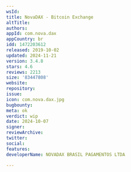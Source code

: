 ```yaml
---
wsId: 
title: NovaDAX - Bitcoin Exchange
altTitle: 
authors: 
appId: com.nova.dax
appCountry: br
idd: 1472203612
released: 2019-10-02
updated: 2024-11-21
version: 3.4.8
stars: 4.6
reviews: 2213
size: '83447808'
website: 
repository: 
issue: 
icon: com.nova.dax.jpg
bugbounty: 
meta: ok
verdict: wip
date: 2024-10-07
signer: 
reviewArchive: 
twitter: 
social: 
features: 
developerName: NOVADAX BRASIL PAGAMENTOS LTDA

---
```


